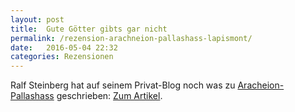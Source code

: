 ```yaml
---
layout: post
title:  Gute Götter gibts gar nicht
permalink: /rezension-arachneion-pallashass-lapismont/
date:   2016-05-04 22:32
categories: Rezensionen
---
```


Ralf Steinberg hat auf seinem Privat-Blog noch was zu [Aracheion-Pallashass](https://mythenhacker.de/book/arachneion-pallashass/) geschrieben: [Zum Artikel](https://lapismont.wordpress.com/2016/05/04/gute-goetter-gibts-gar-nicht/).
